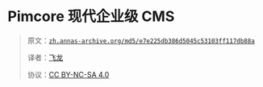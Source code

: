 # Pimcore 现代企业级 CMS

> 原文：[`zh.annas-archive.org/md5/e7e225db386d5045c53103ff117db88a`](https://zh.annas-archive.org/md5/e7e225db386d5045c53103ff117db88a)
> 
> 译者：[飞龙](https://github.com/wizardforcel)
> 
> 协议：[CC BY-NC-SA 4.0](http://creativecommons.org/licenses/by-nc-sa/4.0/)